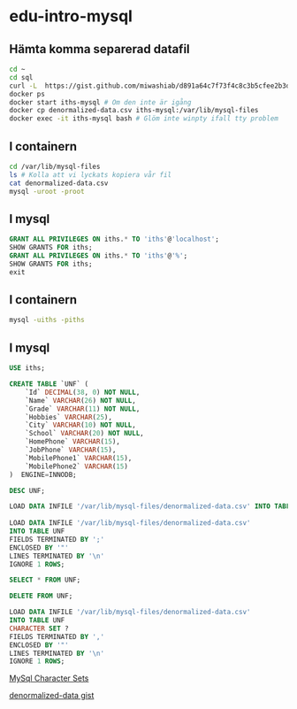 # edu-intro-mysql

## Hämta komma separerad datafil

```bash
cd ~
cd sql
curl -L  https://gist.github.com/miwashiab/d891a64c7f73f4c8c3b5cfee2b3de776/raw/denormalized-data.csv -o denormalized-data.csv
docker ps
docker start iths-mysql # Om den inte är igång
docker cp denormalized-data.csv iths-mysql:/var/lib/mysql-files
docker exec -it iths-mysql bash # Glöm inte winpty ifall tty problem
```

## I containern
```bash
cd /var/lib/mysql-files
ls # Kolla att vi lyckats kopiera vår fil
cat denormalized-data.csv
mysql -uroot -proot
```

## I mysql
```sql
GRANT ALL PRIVILEGES ON iths.* TO 'iths'@'localhost';
SHOW GRANTS FOR iths;
GRANT ALL PRIVILEGES ON iths.* TO 'iths'@'%';
SHOW GRANTS FOR iths;
exit
```

## I containern
```bash
mysql -uiths -piths
```

## I mysql
```sql
USE iths;

CREATE TABLE `UNF` (
    `Id` DECIMAL(38, 0) NOT NULL,
    `Name` VARCHAR(26) NOT NULL,
    `Grade` VARCHAR(11) NOT NULL,
    `Hobbies` VARCHAR(25),
    `City` VARCHAR(10) NOT NULL,
    `School` VARCHAR(20) NOT NULL,
    `HomePhone` VARCHAR(15),
    `JobPhone` VARCHAR(15),
    `MobilePhone1` VARCHAR(15),
    `MobilePhone2` VARCHAR(15)
)  ENGINE=INNODB;

DESC UNF;

LOAD DATA INFILE '/var/lib/mysql-files/denormalized-data.csv' INTO TABLE UNF ;
    
LOAD DATA INFILE '/var/lib/mysql-files/denormalized-data.csv'
INTO TABLE UNF 
FIELDS TERMINATED BY ';'
ENCLOSED BY '"'
LINES TERMINATED BY '\n'
IGNORE 1 ROWS;

SELECT * FROM UNF;

DELETE FROM UNF;

LOAD DATA INFILE '/var/lib/mysql-files/denormalized-data.csv'
INTO TABLE UNF 
CHARACTER SET ?
FIELDS TERMINATED BY ','
ENCLOSED BY '"'
LINES TERMINATED BY '\n'
IGNORE 1 ROWS;

```

[MySql Character Sets](https://dev.mysql.com/doc/refman/8.0/en/charset-mysql.html)

[denormalized-data gist](https://gist.github.com/miwashiab/d891a64c7f73f4c8c3b5cfee2b3de776)
